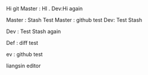 Hi git
Master : HI .
Dev:Hi again

Master : Stash Test
Master : github test
Dev: Test Stash

Dev : Test Stash again

Def : diff test

ev : github test

liangsin editor
